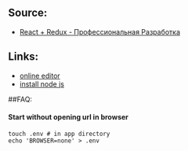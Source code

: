 ## Source:
* [React + Redux - Профессиональная Разработка](https://www.udemy.com/pro-react-redux/)
## Links:
* [online editor](https://codesandbox.io/s/new)
* [install node js](https://github.com/nodesource/distributions#debinstall)


##FAQ:
#### Start without opening url in browser
    touch .env # in app directory
    echo 'BROWSER=none' > .env